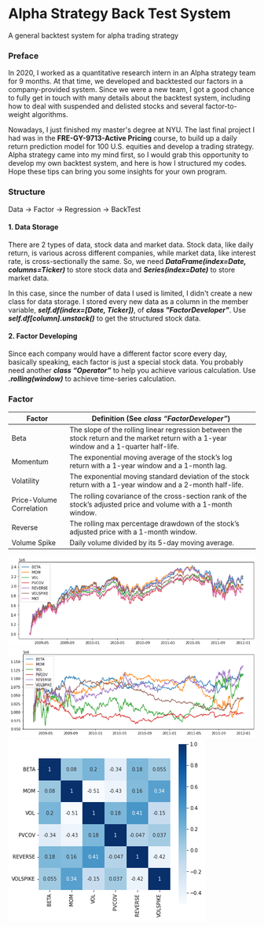 # Alpha Strategy Back Test System
A general backtest system for alpha trading strategy

### Preface
In 2020, I worked as a quantitative research intern in an Alpha strategy team for 9 months. At that time, we developed and backtested our factors in a company-provided system. Since we were a new team, I got a good chance to fully get in touch with many details about the backtest system, including how to deal with suspended and delisted stocks and several factor-to-weight algorithms.  
  
Nowadays, I just finished my master's degree at NYU. The last final project I had was in the **FRE-GY-9713-Active Pricing** course, to build up a daily return prediction model for 100 U.S. equities and develop a trading strategy. Alpha strategy came into my mind first, so I would grab this opportunity to develop my own backtest system, and here is how I structured my codes. Hope these tips can bring you some insights for your own program.

### Structure
Data -> Factor -> Regression -> BackTest

#### 1. Data Storage
There are 2 types of data, stock data and market data. Stock data, like daily return, is various across different companies, while market data, like interest rate, is cross-sectionally the same. So, we need ***DataFrame(index=Date, columns=Ticker)*** to store stock data and ***Series(index=Date)*** to store market data.  
  
In this case, since the number of data I used is limited, I didn't create a new class for data storage. I stored every new data as a column in the member variable, ***self.df(index=[Date, Ticker])***, of ***class "FactorDeveloper"***. Use ***self.df[column].unstack()*** to get the structured stock data.

#### 2. Factor Developing
Since each company would have a different factor score every day, basically speaking, each factor is just a special stock data. You probably need another ***class “Operator”*** to help you achieve various calculation. Use ***.rolling(window)*** to achieve time-series calculation.

### Factor
|Factor|Definition (See *class “FactorDeveloper”*)|
|---|---|
|Beta|The slope of the rolling linear regression between the stock return and the market return with a 1-year window and a 1-quarter half-life.|
|Momentum|The exponential moving average of the stock’s log return with a 1-year window and a 1-month lag.|
|Volatility|The exponential moving standard deviation of the stock return with a 1-year window and a 2-month half-life.|
|Price-Volume Correlation|The rolling covariance of the cross-section rank of the stock’s adjusted price and volume with a 1-month window.|
|Reverse|The rolling max percentage drawdown of the stock’s adjusted price with a 1-month window.|
|Volume Spike|Daily volume divided by its 5-day moving average.|

![](https://github.com/yuba316/Alpha_Strategy_BackTest_System/blob/main/figure/factor_mkt.png)
![](https://github.com/yuba316/Alpha_Strategy_BackTest_System/blob/main/figure/factor_hedge.png)
![](https://github.com/yuba316/Alpha_Strategy_BackTest_System/blob/main/figure/factor_corr.png)
